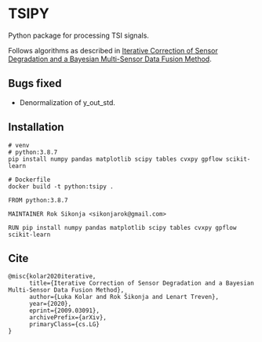 # TSIPY

Python package for processing TSI signals.
 
Follows algorithms as described in 
[Iterative Correction of Sensor Degradation and a Bayesian Multi-Sensor Data Fusion Method](https://arxiv.org/abs/2009.03091).

## Bugs fixed

- Denormalization of y_out_std.

## Installation
    
    # venv
    # python:3.8.7
    pip install numpy pandas matplotlib scipy tables cvxpy gpflow scikit-learn

    # Dockerfile
    docker build -t python:tsipy .
    
    FROM python:3.8.7
    
    MAINTAINER Rok Sikonja <sikonjarok@gmail.com>
    
    RUN pip install numpy pandas matplotlib scipy tables cvxpy gpflow scikit-learn


## Cite

    @misc{kolar2020iterative,
          title={Iterative Correction of Sensor Degradation and a Bayesian Multi-Sensor Data Fusion Method}, 
          author={Luka Kolar and Rok Šikonja and Lenart Treven},
          year={2020},
          eprint={2009.03091},
          archivePrefix={arXiv},
          primaryClass={cs.LG}
    }

